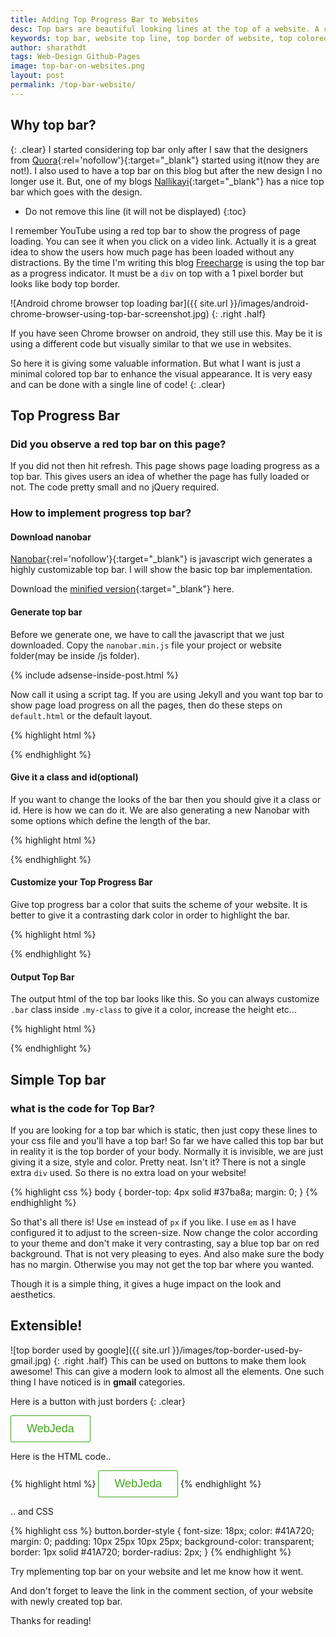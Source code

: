 ```yaml
---
title: Adding Top Progress Bar to Websites
desc: Top bars are beautiful looking lines at the top of a website. A colored top bar would not do any harm. Instead, it increases the beauty of your website (if used correctly). Read to know how I have implemented it in my websites.
keywords: top bar, website top line, top border of website, top colored line in websites
author: sharathdt
tags: Web-Design Github-Pages 
image: top-bar-on-websites.png
layout: post
permalink: /top-bar-website/
---
```



<script src="/demo/nanobar.min.js"></script>
<script>
var options = {
	classname: 'my-class',
    id: 'my-id'
};
var nanobar = new Nanobar( options );
nanobar.go( 30 );
nanobar.go( 76 );
nanobar.go(100);
</script>
<style>
.bar{
  background:#f04c78;
}
</style>


## Why top bar?
{: .clear}
I started considering top bar only after I saw that the designers from [Quora](https://www.quora.com/){:rel='nofollow'}{:target="_blank"} started using it(now they are not!). I also used to have a top bar on this blog but after the new design I no longer use it. But, one of my blogs [Nallikayi](http://nallikayi.com){:target="_blank"} has a nice top bar which goes with the design.



* Do not remove this line (it will not be displayed) 
{:toc}

I remember YouTube using a red top bar to show the progress of page loading. You can see it when you click on a video link. Actually it is a great idea to show the users how much page has been loaded without any distractions. By the time I'm writing this blog <a rel="nofollow" href="https://www.freecharge.in" alt="Freecharge">Freecharge</a> is using the top bar as a progress indicator. It must be a ```div``` on top with a 1 pixel border but looks like body top border.

![Android chrome browser top loading bar]({{ site.url }}/images/android-chrome-browser-using-top-bar-screenshot.jpg)
{: .right .half}

If you have seen Chrome browser on android, they still use this. May be it is using a different code but visually similar to that we use in websites.

So here it is giving some valuable information. But what I want is just a minimal colored top bar to enhance the visual appearance. It is very easy and can be done with a single line of code!
{: .clear}


## Top Progress Bar

### Did you observe a red top bar on this page?
If you did not then hit refresh. This page shows page loading progress as a top bar.  This gives users an idea of whether the page has fully loaded or not. The code pretty small and no jQuery required.

### How to implement progress top bar?

#### Download nanobar
[Nanobar](http://nanobar.jacoborus.codes/){:rel='nofollow'}{:target="_blank"} is javascript wich generates a highly customizable top bar. I will show the basic top bar implementation.

Download the [minified version](https://github.com/jacoborus/nanobar/archive/master.zip){:target="_blank"} here.

#### Generate top bar
Before we generate one, we have to call the javascript that we just downloaded. Copy the ``nanobar.min.js`` file your project or website folder(may be inside /js folder).

{% include adsense-inside-post.html %}

Now call it using a script tag. If you are using Jekyll and you want top bar to show page load progress on all the pages, then do these steps on ``default.html`` or the default layout.

{% highlight html %}
<script src="/path/to/nanobar.min.js"></script>
{% endhighlight %}

#### Give it a class and id(optional)
If you want to change the looks of the bar then you should give it a class or id. Here is how we can do it. We are also generating a new Nanobar with some options which define the length of the bar.

{% highlight html %}
<script>
var options = {
	classname: 'my-class',
    id: 'my-id'
};
var nanobar = new Nanobar( options );
nanobar.go( 30 );
nanobar.go( 76 );
nanobar.go(100);
</script>
{% endhighlight %}

#### Customize your Top Progress Bar
Give top progress bar a color that suits the scheme of your website. It is better to give it a contrasting dark color in order to highlight the bar.

{% highlight html %}
<style>
.my-class .bar {
  background:#f04c78;
}
</style>
{% endhighlight %}

#### Output Top Bar
The output html of the top bar looks like this. So you can always customize ``.bar`` class inside ``.my-class`` to give it a color, increase the height etc...

{% highlight html %}
<div class="nanobar my-class" id="my-id" style="position: fixed;">
    <div class="bar"></div>
</div>
{% endhighlight %}



## Simple Top bar

### what is the code for Top Bar?

If you are looking for a top bar which is static, then just copy these lines to your css file and you'll have a top bar! So far we have called this top bar but in reality it is the top border of your body. Normally it is invisible, we are just giving it a size, style and color. Pretty neat. Isn't it? There is not a single extra ```div``` used. So there is no extra load on your website!


{% highlight css %}
body {
  border-top: 4px solid #37ba8a;
  margin: 0;
}
{% endhighlight %}


So that's all there is! Use ```em``` instead of ```px``` if you like. I use ```em``` as I have configured it to adjust to the screen-size.  Now change the color according to your theme and don't make it very contrasting, say a blue top bar on red background. That is not very pleasing to eyes. And also make sure the body has no margin. Otherwise you may not get the top bar where you wanted.

Though it is a simple thing, it gives a huge impact on the look and aesthetics.


## Extensible!
![top border used by google]({{ site.url }}/images/top-border-used-by-gmail.jpg)
{: .right .half}
This can be used on buttons to make them look awesome! This can give a modern look to almost all the elements. One such thing I have noticed is in **gmail** categories.

Here is a button with just borders
{: .clear}

<button class="border-style">WebJeda</button>

<style>
.border-style {
    font-size: 18px;
    color: #41A720;
    margin: 0;
    padding: 10px 25px 10px 25px;
    background-color: transparent;
    border: 1px solid #41A720;
    border-radius: 2px;
}
</style>

Here is the HTML code..

{% highlight html %}
<button class="border-style">WebJeda</button>
{% endhighlight %}

.. and CSS

{% highlight css %}
button.border-style {
    font-size: 18px;
    color: #41A720;
    margin: 0;
    padding: 10px 25px 10px 25px;
    background-color: transparent;
    border: 1px solid #41A720;
    border-radius: 2px;
}
{% endhighlight %}

Try mplementing top bar on your website and let me know how it went.

And don't forget to leave the link in the comment section, of your website with newly created top bar.

Thanks for reading!


